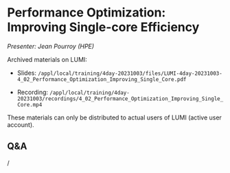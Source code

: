 # Performance Optimization: Improving Single-core Efficiency

*Presenter: Jean Pourroy (HPE)*

<!--
Course materials will be provided during and after the course.
-->

<!--
Temporary location of materials (for the lifetime of the training project):

-   Slides: `/project/project_465000644/Slides/HPE/13_cpu_performance_optimization.pdf`
-->

Archived materials on LUMI:

-   Slides: `/appl/local/training/4day-20231003/files/LUMI-4day-20231003-4_02_Performance_Optimization_Improving_Single_Core.pdf`

-   Recording: `/appl/local/training/4day-20231003/recordings/4_02_Performance_Optimization_Improving_Single_Core.mp4`

These materials can only be distributed to actual users of LUMI (active user account).


## Q&A

/
